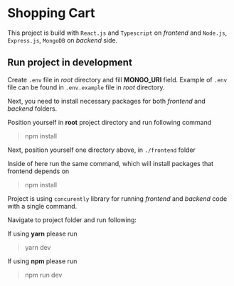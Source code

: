 # Shopping Cart

This project is build with `React.js` and `Typescript` on _frontend_ and `Node.js`, `Express.js`, `MongoDB` on _backend_ side.

## Run project in development

Create `.env` file in _root_ directory and fill **MONGO_URI** field. Example of `.env` file can be found in `.env.example` file in _root_ directory.

Next, you need to install necessary packages for both _frontend_ and _backend_ folders.

Position yourself in **root** project directory and run following command

> npm install

Next, position yourself one directory above, in `./frontend` folder

Inside of here run the same command, which will install packages that frontend depends on

> npm install

Project is using `concurently` library for running _frontend_ and _backend_ code with a single command.

Navigate to project folder and run following:

If using **yarn** please run

> yarn dev

If using **npm** please run

> npm run dev
